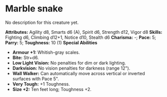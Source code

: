 # Marble snake

No description for this creature yet.

**Attributes:** Agility d8, Smarts d6 (A), Spirit d6, Strength d12,
Vigor d8
**Skills:** Fighting d6, Climbing d12+1, Notice d10, Stealth d6
**Charisma:** -; **Pace:** 5; **Parry:** 5; **Toughness:** 10 (1)
**Special Abilities**

- **Armour +1:** Whitish-gray scales.
- **Bite:** Str+d6.
- **Low Light Vision:** No penalties for dim or dark lighting.
- **Darkvision:** No vision penalties for darkness (range 12").
- **Wall Walker:** Can automatically move across vertical or inverted
surfaces with Pace 5".
- **Very Tough:** +1 Toughness.
- **Size +2:** Ten feet long; Toughness +2.
